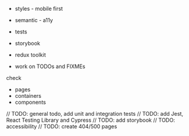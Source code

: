 - styles - mobile first
- semantic - a11y
- tests
- storybook
- redux toolkit

- work on TODOs and FIXMEs

check
- pages
- containers
- components


// TODO: general todo, add unit and integration tests
// TODO: add Jest, React Testing Library and Cypress
// TODO: add storybook
// TODO: accessibility
// TODO: create 404/500 pages
